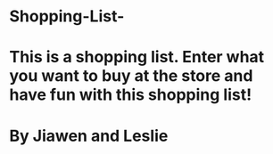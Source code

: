 # Shopping-List-
# This is a shopping list. Enter what you want to buy at the store and have fun with this shopping list!
# By Jiawen and Leslie

